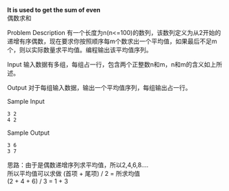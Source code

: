 **It is used to get the sum of even**  
偶数求和  

Problem Description
有一个长度为n(n<=100)的数列，该数列定义为从2开始的递增有序偶数，现在要求你按照顺序每m个数求出一个平均值，如果最后不足m个，则以实际数量求平均值。编程输出该平均值序列。


Input
输入数据有多组，每组占一行，包含两个正整数n和m，n和m的含义如上所述。


Output
对于每组输入数据，输出一个平均值序列，每组输出占一行。


Sample Input  
```
3 2
4 2
```

Sample Output  
```
3 6
3 7  
```  
思路：由于是偶数递增序列求平均值，所以2,4,6,8....  
所以平均值可以求做 (首项 + 尾项) / 2 = 所求均值  
(2 + 4 + 6) / 3 = 1 + 3
